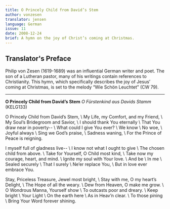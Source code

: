 ```yaml
---
title: O Princely Child from David’s Stem
author: vonzesen
translator: jensen
language: German
issue: 11
date: 2008-12-24 
brief: A hymn on the joy of Christ’s coming at Christmas.
---
```


## Translator's Preface

Philip von Zesen (1619-1689) was an influential German writer and poet. The son of a Lutheran pastor, many of his writings contain references to Christianity. This hymn, which specifically describes the joy of Jesus’ coming at Christmas, is set to the melody “Wie Schön Leuchtet” (CW 79).

---

**O Princely Child from David’s Stem**
*O Fürstenkind aus Davids Stamm* (KELG133)

O Princely Child from David’s Stem, \\
My Life, my Comfort, and my Friend, \\
My Soul’s Bridegroom and Savior, \\
I should thank You eternally  \\
That You draw near in poverty-- \\
What could I give You ever? \\
We know \\
No woe, \\
Joyful always \\
Sing we God’s praise, \\
Sadness waning, \\
For the Prince of Peace is reigning.

I myself full of gladness live-- \\
I know not what I ought to give \\
The chosen child from above. \\
Take for Yourself, O Child most kind, \\
Take now my courage, heart, and mind. \\
Ignite my soul with Your love. \\
And be \\
In me \\
Sealed securely \\
That I surely \\
Ne’er replace You, \\
But in love ever embrace You.

Stay, Priceless Treasure, Jewel most bright, \\
Stay with me, O my heart’s Delight, \\
The Hope of all the weary. \\
Dew from Heaven, O make me grow. \\
O Wondrous Manna, Yourself show \\
To outcasts poor and dreary. \\
Keep bright \\
Your Light \\
On the earth here \\
As in Heav’n clear. \\
To those pining \\
Bring Your Word forever shining.